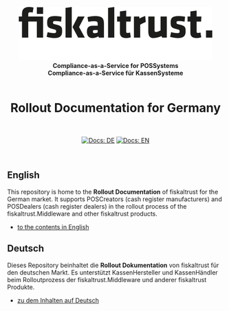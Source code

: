<div align="center">
<img alt="fiskaltrust" src="./images/fiskaltrust-icon.png" width="450" />
<br/>
<strong>Compliance-as-a-Service for POSSystems</strong>
<br/>
<strong>Compliance-as-a-Service für KassenSysteme</strong>
<br/>
<br/>
<h1>Rollout Documentation for Germany</h1>
<br/>
</div>
<p align="center">
<a href="./i18n/de/introduction.md"><img alt="Docs: DE" src="https://img.shields.io/badge/docs-DE-blue" /></a>
<a href="./introduction.md"><img alt="Docs: EN" src="https://img.shields.io/badge/docs-EN-blue" /></a>
</p>
<br/>

## English

This repository is home to the **Rollout Documentation** of fiskaltrust for the German market. It supports POSCreators (cash register manufacturers) and POSDealers (cash register dealers) in the rollout process of the fiskaltrust.Middleware and other fiskaltrust products. 

* [to the contents in English](introduction.md)

## Deutsch

Dieses Repository beinhaltet die **Rollout Dokumentation** von fiskaltrust für den deutschen Markt. Es unterstützt KassenHersteller und KassenHändler beim Rolloutprozess der fiskaltrust.Middleware und anderer fiskaltrust Produkte. 

* [zu dem Inhalten auf Deutsch](i18n/de/introduction.md)
